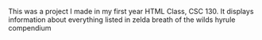 This was a project I made in my first year HTML Class, CSC 130. It displays information about everything listed in zelda breath of the wilds hyrule compendium 
